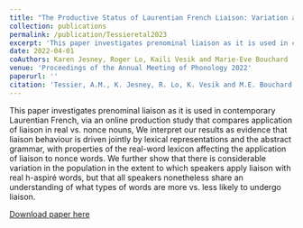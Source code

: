 ```yaml
---
title: "The Productive Status of Laurentian French Liaison: Variation across Words and Grammar"
collection: publications
permalink: /publication/Tessieretal2023
excerpt: 'This paper investigates prenominal liaison as it is used in contemporary Laurentian French, via an online production study that compares application of liaison in real vs. nonce nouns, We interpret our results as evidence that liaison behaviour is driven jointly by lexical representations and the abstract grammar, with properties of the real-word lexicon affecting the application of liaison to nonce words. We further show that there is considerable variation in the population in the extent to which speakers apply liaison with real h-aspiré words, but that all speakers nonetheless share an understanding of what types of words are more vs. less likely to undergo liaison.'
date: 2022-04-01
coAuthors: Karen Jesney, Roger Lo, Kaili Vesik and Marie-Eve Bouchard
venue: 'Proceedings of the Annual Meeting of Phonology 2022'
paperurl: ''
citation: 'Tessier, A.M., K. Jesney, R. Lo, K. Vesik and M.E. Bouchard (2023). The Productive Status of Laurentian French Liaison: Variation across Words and Grammar. To appear in <i>Proceedings of AMP 2022</i>. '
---
```

<div class="amtText" markdown="1">
This paper investigates prenominal liaison as it is used in contemporary Laurentian French, via an online production study that compares application of liaison in real vs. nonce nouns, We interpret our results as evidence that liaison behaviour is driven jointly by lexical representations and the abstract grammar, with properties of the real-word lexicon affecting the application of liaison to nonce words. We further show that there is considerable variation in the population in the extent to which speakers apply liaison with real h-aspiré words, but that all speakers nonetheless share an understanding of what types of words are more vs. less likely to undergo liaison.

[Download paper here]()
</div>
